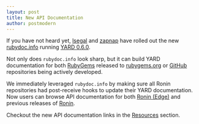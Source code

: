 ```yaml
---
layout: post
title: New API Documentation
author: postmodern
---
```


If you have not heard yet, [lsegal](http://gnuu.org/) and
[zapnap](http://blog.zerosum.org/) have rolled out the new
[rubydoc.info](http://rubydoc.info/) running
[YARD 0.6.0](http://rubydoc.info/docs/yard/file/docs/WhatsNew.md).

Not only does `rubydoc.info` look sharp, but it can
build YARD documentation for both [RubyGems](http://rubydoc.info/gems/)
released to [rubygems.org](http://rubygems.org/) or
[GitHub](http://rubydoc.info/github/) repositories being actively developed.

We immediately leveraged `rubydoc.info` by making sure all Ronin
repositories had post-receive hooks to update their YARD documentation. Now
users can browse API documentation for both
[Ronin (Edge)](http://rubydoc.info/github/ronin-ruby/ronin/master/frames)
and previous releases of [Ronin](http://rubydoc.info/gems/ronin/frames).

Checkout the new API documentation links in the [Resources](/resources/)
section.
